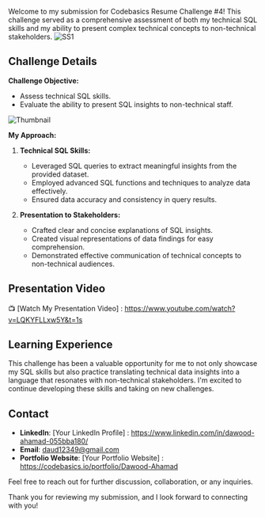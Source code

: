 Welcome to my submission for Codebasics Resume Challenge #4! This challenge served as a comprehensive assessment of both my technical SQL skills and my ability to present complex technical concepts to non-technical stakeholders.
![SS1](https://github.com/dawoodgit/SQL-Codebasics-Resume-Challenge-4/assets/67706630/49ddcab2-b443-45a5-9905-dde1dd98dd14)

## Challenge Details

**Challenge Objective:**
- Assess technical SQL skills.
- Evaluate the ability to present SQL insights to non-technical staff.
  
![Thumbnail](https://github.com/dawoodgit/SQL-Codebasics-Resume-Challenge-4/assets/67706630/549afefe-c01b-472f-9bdf-6e2bcbfc0338)

**My Approach:**

1. **Technical SQL Skills:**
   - Leveraged SQL queries to extract meaningful insights from the provided dataset.
   - Employed advanced SQL functions and techniques to analyze data effectively.
   - Ensured data accuracy and consistency in query results.

2. **Presentation to Stakeholders:**
   - Crafted clear and concise explanations of SQL insights.
   - Created visual representations of data findings for easy comprehension.
   - Demonstrated effective communication of technical concepts to non-technical audiences.

## Presentation Video

📺 [Watch My Presentation Video] : https://www.youtube.com/watch?v=LQKYFLLxw5Y&t=1s


## Learning Experience

This challenge has been a valuable opportunity for me to not only showcase my SQL skills but also practice translating technical data insights into a language that resonates with non-technical stakeholders. I'm excited to continue developing these skills and taking on new challenges.

## Contact

- **LinkedIn**: [Your LinkedIn Profile] : https://www.linkedin.com/in/dawood-ahamad-055bba180/
- **Email**: daud12349@gmail.com
- **Portfolio Website**: [Your Portfolio Website] : https://codebasics.io/portfolio/Dawood-Ahamad

Feel free to reach out for further discussion, collaboration, or any inquiries.

Thank you for reviewing my submission, and I look forward to connecting with you!
